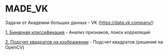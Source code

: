 # MADE_VK
Задачи от Академии больших данных - VK (https://data.vk.company/)


[1. Бинарная классификация](TaskSummer2022/MADE_Task_1) - Анализ признаков, поиск корреляций

[2. Подсчет квадратов на изображении](TaskSummer2022/MADE_Task_2) - Подсчет квадратов (решение на OpenCV)
